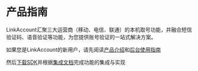 # 产品指南

LinkAccount汇聚三大运营商（移动、电信、联通）的本机取号功能，并融合短信验证码、语音验证等功能，为您提供账号验证的一站式解决方案。

如果您是LinkAccount的新用户，请先阅读[产品介绍](product-introduction.md)和[后台使用指南](background-user-guide.md)

然后[下载SDK](../linkaccount-sdk-download/)并根据[集成文档](../linkaccount-integrated-document/)完成功能的集成与实现



